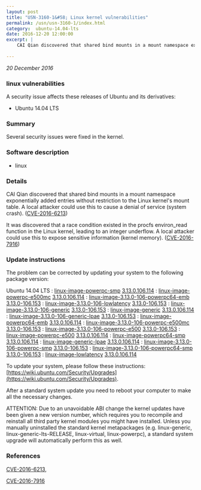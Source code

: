 ```yaml
---
layout: post
title: "USN-3160-1&#58; Linux kernel vulnerabilities"
permalink: /usn/usn-3160-1/index.html
category:  ubuntu-14.04-lts
date: 2016-12-20 12:00:00
excerpt: |
    CAI Qian discovered that shared bind mounts in a mount namespace exponentially added entries without restriction to the Linux kernel&#39;s mount table. A local attacker could use this to cause a denial of service (system crash). ([CVE-2016-6213](http://people.ubuntu.com/~ubuntu-security/cve/CVE-2016-6213))
    
--- 
```

 
 

*20 December 2016*

### linux vulnerabilities

A security issue affects these releases of Ubuntu and its derivatives:

* Ubuntu 14.04 LTS

### Summary

Several security issues were fixed in the kernel. 

### Software description

* linux 

### Details

CAI Qian discovered that shared bind mounts in a mount namespace exponentially added entries without restriction to the Linux kernel&#39;s mount table. A local attacker could use this to cause a denial of service (system crash). ([CVE-2016-6213](http://people.ubuntu.com/~ubuntu-security/cve/CVE-2016-6213))

It was discovered that a race condition existed in the procfs environ_read function in the Linux kernel, leading to an integer underflow. A local attacker could use this to expose sensitive information (kernel memory). ([CVE-2016-7916](http://people.ubuntu.com/~ubuntu-security/cve/CVE-2016-7916)) 

### Update instructions

The problem can be corrected by updating your system to the following package version:

Ubuntu 14.04 LTS
 : [linux-image-powerpc-smp](https://launchpad.net/ubuntu/+source/linux) <span> [3.13.0.106.114](https://launchpad.net/ubuntu/+source/linux/3.13.0-106.153) </span> 
 : [linux-image-powerpc-e500mc](https://launchpad.net/ubuntu/+source/linux) <span> [3.13.0.106.114](https://launchpad.net/ubuntu/+source/linux/3.13.0-106.153) </span> 
 : [linux-image-3.13.0-106-powerpc64-emb](https://launchpad.net/ubuntu/+source/linux) <span> [3.13.0-106.153](https://launchpad.net/ubuntu/+source/linux/3.13.0-106.153) </span> 
 : [linux-image-3.13.0-106-lowlatency](https://launchpad.net/ubuntu/+source/linux) <span> [3.13.0-106.153](https://launchpad.net/ubuntu/+source/linux/3.13.0-106.153) </span> 
 : [linux-image-3.13.0-106-generic](https://launchpad.net/ubuntu/+source/linux) <span> [3.13.0-106.153](https://launchpad.net/ubuntu/+source/linux/3.13.0-106.153) </span> 
 : [linux-image-generic](https://launchpad.net/ubuntu/+source/linux) <span> [3.13.0.106.114](https://launchpad.net/ubuntu/+source/linux/3.13.0-106.153) </span> 
 : [linux-image-3.13.0-106-generic-lpae](https://launchpad.net/ubuntu/+source/linux) <span> [3.13.0-106.153](https://launchpad.net/ubuntu/+source/linux/3.13.0-106.153) </span> 
 : [linux-image-powerpc64-emb](https://launchpad.net/ubuntu/+source/linux) <span> [3.13.0.106.114](https://launchpad.net/ubuntu/+source/linux/3.13.0-106.153) </span> 
 : [linux-image-3.13.0-106-powerpc-e500mc](https://launchpad.net/ubuntu/+source/linux) <span> [3.13.0-106.153](https://launchpad.net/ubuntu/+source/linux/3.13.0-106.153) </span> 
 : [linux-image-3.13.0-106-powerpc-e500](https://launchpad.net/ubuntu/+source/linux) <span> [3.13.0-106.153](https://launchpad.net/ubuntu/+source/linux/3.13.0-106.153) </span> 
 : [linux-image-powerpc-e500](https://launchpad.net/ubuntu/+source/linux) <span> [3.13.0.106.114](https://launchpad.net/ubuntu/+source/linux/3.13.0-106.153) </span> 
 : [linux-image-powerpc64-smp](https://launchpad.net/ubuntu/+source/linux) <span> [3.13.0.106.114](https://launchpad.net/ubuntu/+source/linux/3.13.0-106.153) </span> 
 : [linux-image-generic-lpae](https://launchpad.net/ubuntu/+source/linux) <span> [3.13.0.106.114](https://launchpad.net/ubuntu/+source/linux/3.13.0-106.153) </span> 
 : [linux-image-3.13.0-106-powerpc-smp](https://launchpad.net/ubuntu/+source/linux) <span> [3.13.0-106.153](https://launchpad.net/ubuntu/+source/linux/3.13.0-106.153) </span> 
 : [linux-image-3.13.0-106-powerpc64-smp](https://launchpad.net/ubuntu/+source/linux) <span> [3.13.0-106.153](https://launchpad.net/ubuntu/+source/linux/3.13.0-106.153) </span> 
 : [linux-image-lowlatency](https://launchpad.net/ubuntu/+source/linux) <span> [3.13.0.106.114](https://launchpad.net/ubuntu/+source/linux/3.13.0-106.153) </span> 

To update your system, please follow these instructions: [https://wiki.ubuntu.com/Security/Upgrades](https://wiki.ubuntu.com/Security/Upgrades).

After a standard system update you need to reboot your computer to make all the necessary changes.

ATTENTION: Due to an unavoidable ABI change the kernel updates have been given a new version number, which requires you to recompile and reinstall all third party kernel modules you might have installed. Unless you manually uninstalled the standard kernel metapackages (e.g. linux-generic, linux-generic-lts-RELEASE, linux-virtual, linux-powerpc), a standard system upgrade will automatically perform this as well. 

### References

 
 [CVE-2016-6213](http://people.ubuntu.com/~ubuntu-security/cve/CVE-2016-6213), 

 [CVE-2016-7916](http://people.ubuntu.com/~ubuntu-security/cve/CVE-2016-7916)
 

